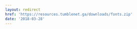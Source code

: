 ```yaml
---
layout: redirect
href: 'https://resources.tumblenet.ga/downloads/fonts.zip'
date: '2018-03-28'
---
```


